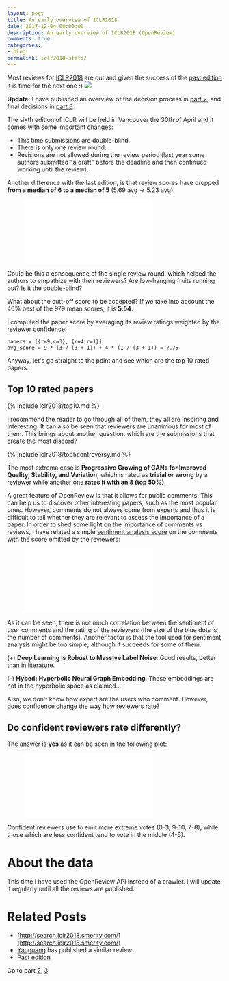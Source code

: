 ```yaml
---
layout: post
title: An early overview of ICLR2018
date: 2017-12-04 00:00:00
description: An early overview of ICLR2018 (OpenReview)
comments: true
categories:
- blog
permalink: iclr2018-stats/
---
```


Most reviews for [ICLR2018](https://openreview.net/group?id=ICLR.cc/2018/Conference) are out and given the success of the [past edition](https://prlz77.github.io/iclr2017-stats) it is time for the next one :)
<img src='{{ "/assets/images/iclr2018/wordcloud.svg" | absolute_url }}' style='margin: auto;' />

<!---->

**Update:** I have published an overview of the decision process in [part 2](https://prlz77.github.io/iclr2018-stats-2), and final decisions in [part 3](https://prlz77.github.io/iclr2018-stats-3/).

The sixth edition of ICLR will be held in Vancouver the 30th of April and it comes with some important changes: 
* This time submissions are double-blind.
* There is only one review round.
* Revisions are not allowed during the review period (last year some authors submitted "a draft" before the deadline and then continued working until the review).

Another difference with the last edition, is that review scores have dropped **from a median of 6 to a median of 5** (5.69 avg -> 5.23 avg):

<figure>
    <embed type="image/svg+xml" src='{{ "/assets/images/iclr2018/score_histogram.svg" | absolute_url }}' />
</figure>

Could be this a consequence of the single review round, which helped the authors to empathize with their reviewers? Are low-hanging fruits running out? Is it the double-blind?

What about the cutt-off score to be accepted? If we take into account the 40% best of the 979 mean scores, it is **5.54**.

I computed the paper score by averaging its review ratings weighted by the reviewer confidence: 

```
papers = [{r=9,c=3}, {r=4,c=1}]
avg_score = 9 * (3 / (3 + 1)) + 4 * (1 / (3 + 1)) = 7.75

```

Anyway, let's go straight to the point and see which are the top 10 rated papers.

## Top 10 rated papers

{% include iclr2018/top10.md %}

I recommend the reader to go through all of them, they all are inspiring and interesting. It can also be seen that reviewers are unanimous for most of them. This brings about another question,
which are the submissions that create the most discord?

{% include iclr2018/top5controversy.md %}

The most extrema case is **Progressive Growing of GANs for Improved Quality, Stability, and Variation**, which is rated as **trivial or wrong** by a reviewer while another one **rates it with an 8 (top 50%)**.

A great feature of OpenReview is that it allows for public comments. This can help us to discover other interesting papers, such as the most popular ones. However, comments do not always come from experts and thus it is
difficult to tell whether they are relevant to assess the importance of a paper.  In order to shed some light on the importance of comments vs reviews, I have related a simple [sentiment analysis score](https://textblob.readthedocs.io/en/dev/) on the comments with the score emitted by the reviewers:


<figure>
    <embed type="image/svg+xml" src='{{ "/assets/images/iclr2018/sentimentvscore.svg" | absolute_url }}' />
</figure>

As it can be seen, there is not much correlation between the sentiment of user comments and the rating of the reviewers (the size of the blue dots is the number of comments). Another factor is that the tool used for sentiment analysis might be too simple, although it succeeds for some of them:

(+) **Deep Learning is Robust to Massive Label Noise**: Good results, better than in literature.

(-) **Hybed: Hyperbolic Neural Graph Embedding**: These embeddings are not in the hyperbolic space as claimed...

Also, we don't know how expert are the users who comment. However, does confidence change the way how reviewers rate?

## Do confident reviewers rate differently?

The answer is **yes** as it can be seen in the following plot:

<figure>
    <embed type="image/svg+xml" src='{{ "/assets/images/iclr2018/confscore.svg" | absolute_url }}' />
</figure>

Confident reviewers use to emit more extreme votes (0-3, 9-10, 7-8), while those which are less confident tend to vote in the middle (4-6). 

# About the data
This time I have used the OpenReview API instead of a crawler. I will update it regularly until all the reviews are published. 

# Related Posts
* [http://search.iclr2018.smerity.com/](http://search.iclr2018.smerity.com/)
* [Yanguang](https://liyaguang.github.io/iclr2018-stats) has published a similar review.
* [Past edition](https://prlz77.github.io/iclr2017-stats/)

Go to part [2](https://prlz77.github.io/iclr2018-stats-2), [3](https://prlz77.github.io/iclr2018-stats-3)
